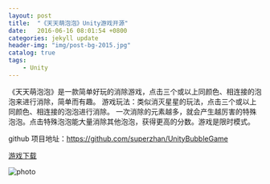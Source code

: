 ```yaml
---
layout: post
title:  "《天天萌泡泡》Unity游戏开源"
date:   2016-06-16 08:01:54 +0800
categories: jekyll update
header-img: "img/post-bg-2015.jpg"
catalog: true
tags:
    - Unity
---
```


  《天天萌泡泡》是一款简单好玩的消除游戏，点击三个或以上同颜色、相连接的泡泡来进行消除，简单而有趣。
游戏玩法：类似消灭星星的玩法，点击三个或以上同颜色、相连接的泡泡进行消除。 一次消除的元素越多，就会产生越厉害的特殊泡泡。点击特殊泡泡能大量消除其他泡泡，获得更高的分数。游戏是限时模式。

github 项目地址：<https://github.com/superzhan/UnityBubbleGame>

[游戏下载](http://www.superzhan.cn/wp-content/uploads/2016/03/%E5%A4%A9%E5%A4%A9%E8%90%8C%E6%B3%A1%E6%B3%A1.apk)

![photo](http://www.superzhan.cn/wp-content/uploads/2016/03/%E5%B1%8F%E5%B9%95%E5%BF%AB%E7%85%A7-2016-03-06-15.23.53.png)
